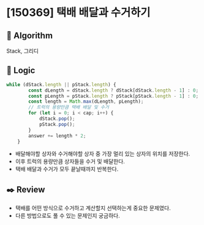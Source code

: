 # [150369] 택배 배달과 수거하기

## :pushpin: **Algorithm**

Stack, 그리디

## :round_pushpin: **Logic**

```javascript
while (dStack.length || pStack.length) {
        const dLength = dStack.length ? dStack[dStack.length - 1] : 0;
        const pLength = pStack.length ? pStack[pStack.length - 1] : 0;
        const length = Math.max(dLength, pLength);
        // 트럭의 용량만큼 택배 배달 및 수거
        for (let i = 0; i < cap; i++) {
            dStack.pop();
            pStack.pop();
        }
        answer += length * 2;
    }
```

- 배달해야할 상자와 수거해야할 상자 중 가장 멀리 있는 상자의 위치를 저장한다.
- 이후 트럭의 용량만큼 상자들을 수거 및 배달한다.
- 택배 배달과 수거가 모두 끝날때까지 반복한다.


## :black_nib: **Review**

- 택배를 어떤 방식으로 수거하고 계산할지 선택하는게 중요한 문제였다.
- 다른 방법으로도 풀 수 있는 문제인지 궁금하다.